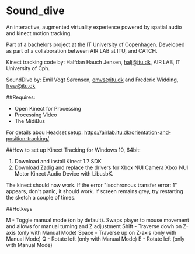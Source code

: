 # Sound_dive
  
  An interactive, augmented virtuality experience powered by spatial audio and kinect motion tracking.
  
  Part of a bachelors project at the IT University of Copenhagen.
  Developed as part of a collaboration between AIR LAB at ITU, and CATCH.
  
  Kinect tracking code by: Halfdan Hauch Jensen, halj@itu.dk, AIR LAB, IT University of Cph.
  
  SoundDive by: Emil Vogt Sørensen, emvs@itu.dk and Frederic Widding, frew@itu.dk
  
 ##Requires:
  
  - Open Kinect for Processing
  - Processing Video
  - The MidiBus
  
  For details abou Headset setup:
  https://airlab.itu.dk/orientation-and-position-tracking/

##How to set up Kinect Tracking for Windows 10, 64bit:
 
 1) Download and install Kinect 1.7 SDK
 2) Download Zadig and replace the drivers for
       Xbox NUI Camera
       Xbox NUI Motor
       Kinect Audio Device
    with LibusbK.
 
 The kinect should now work. If the error "Isochronous transfer error: 1" appears, don't panic, it should work. If screen remains grey, try restarting the sketch a couple of times.
 
 ##Hotkeys
 
 M - Toggle manual mode (on by default). Swaps player to mouse movement and allows for manual turning and Z adjustment
 Shift - Traverse dowh on Z-axis (only with Manual Mode)
 Space - Traverse up on Z-axis (only with Manual Mode)
 Q - Rotate left (only with Manual Mode)
 E - Rotate left (only with Manual Mode)

